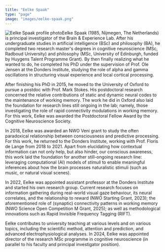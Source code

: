 ```yaml
---
title: "Eelke Spaak"
type: "page"
image: "images/eelke-spaak.png"
---
```


<img src="/images/eelke-spaak.png" class="bio-profile-pic" alt="Eelke Spaak profile photo">Eelke Spaak (1985, Nijmegen, The Netherlands) is principal investigator of the Brain & Experience Lab. After his undergraduate studies in artificial intelligence (BSc) and philosophy (BA), he completed two research master's degrees in cognitive neuroscience (MSc, Radboud University) and philosophy (MSc, University of Edinburgh, funded by Huygens Talent Programme Grant). By then finally realizing what he wanted to do, he completed his PhD under the supervision of Prof. Ole Jensen at the Donders Institute, studying the role of alpha and gamma oscillations in structuring visual experience and local cortical processing.

After finishing his PhD in 2015, he moved to the University of Oxford to pursue a postdoc with Prof. Mark Stokes. His postdoctoral research concerned the relative contributions of static and dynamic neural codes to the maintenance of working memory. The work he did in Oxford also laid the foundation for research lines still ongoing in the lab; namely, those investigating the role of rapid connectivity modulations in working memory. For this work, Eelke was awarded the Postdoctoral Fellow Award by the Cognitive Neuroscience Society.

In 2018, Eelke was awarded an NWO Veni grant to study the often paradoxical relationship between consciousness and predictive processing. For this work, he returned to the Donders Institute, working with Prof. Floris de Lange from 2018 to 2021. Apart from elucidating how contextual information can not only help, but also hinder, our conscious awareness, this work laid the foundation for another still-ongoing research line: leveraging computational (AI) models of _stimuli_ to enable meaningful inferences about how the brain processes naturalistic stimuli (such as music, or natural visual scenes).

In 2022, Eelke was appointed assistant professor at the Donders Institute and started his own research group. Current research focuses on information gathering during real-world visual gaze behaviour, its neural correlates, and the relationship to reward (NWO Starting Grant, 2023); the aforementioned role of (synaptic) connectivity patterns in working memory (NWO Science Open Competition M Grant, 2025); as well as methodological innovations such as Rapid Invisible Frequency Tagging (RIFT).

Eelke contributes to university teaching at various levels and on various topics, including the scientific method, attention and prediction, and advanced electrophysiological analyses. In 2024, Eelke was appointed director of the research MSc programme in cognitive neuroscience (in parallel to his faculty and principal investigator position).